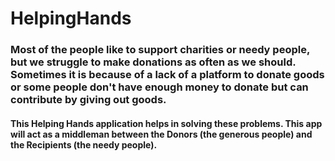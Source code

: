 # HelpingHands

### Most of the people like to support charities or needy people, but we struggle to make donations as often as we should. Sometimes it is because of a lack of a platform to donate goods or some people don't have enough money to donate but can contribute by giving out goods.

#### This Helping Hands application helps in solving these problems. This app will act as a middleman between the Donors (the generous people) and the Recipients (the needy people).
